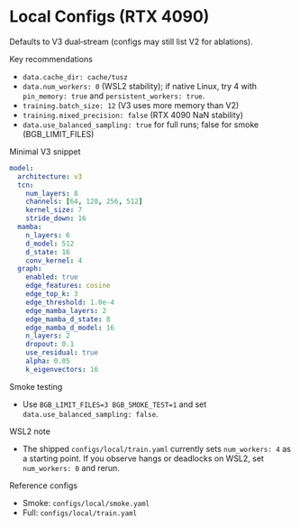 # Local Configs (RTX 4090)

Defaults to V3 dual‑stream (configs may still list V2 for ablations).

Key recommendations

- `data.cache_dir: cache/tusz`
- `data.num_workers: 0` (WSL2 stability); if native Linux, try 4 with `pin_memory: true` and `persistent_workers: true`.
- `training.batch_size: 12` (V3 uses more memory than V2)
- `training.mixed_precision: false` (RTX 4090 NaN stability)
- `data.use_balanced_sampling: true` for full runs; false for smoke (BGB_LIMIT_FILES)

Minimal V3 snippet

```yaml
model:
  architecture: v3
  tcn:
    num_layers: 8
    channels: [64, 128, 256, 512]
    kernel_size: 7
    stride_down: 16
  mamba:
    n_layers: 6
    d_model: 512
    d_state: 16
    conv_kernel: 4
  graph:
    enabled: true
    edge_features: cosine
    edge_top_k: 3
    edge_threshold: 1.0e-4
    edge_mamba_layers: 2
    edge_mamba_d_state: 8
    edge_mamba_d_model: 16
    n_layers: 2
    dropout: 0.1
    use_residual: true
    alpha: 0.05
    k_eigenvectors: 16
```

Smoke testing

- Use `BGB_LIMIT_FILES=3 BGB_SMOKE_TEST=1` and set `data.use_balanced_sampling: false`.

WSL2 note

- The shipped `configs/local/train.yaml` currently sets `num_workers: 4` as a starting point. If you observe hangs or deadlocks on WSL2, set `num_workers: 0` and rerun.

Reference configs

- Smoke: `configs/local/smoke.yaml`
- Full: `configs/local/train.yaml`
